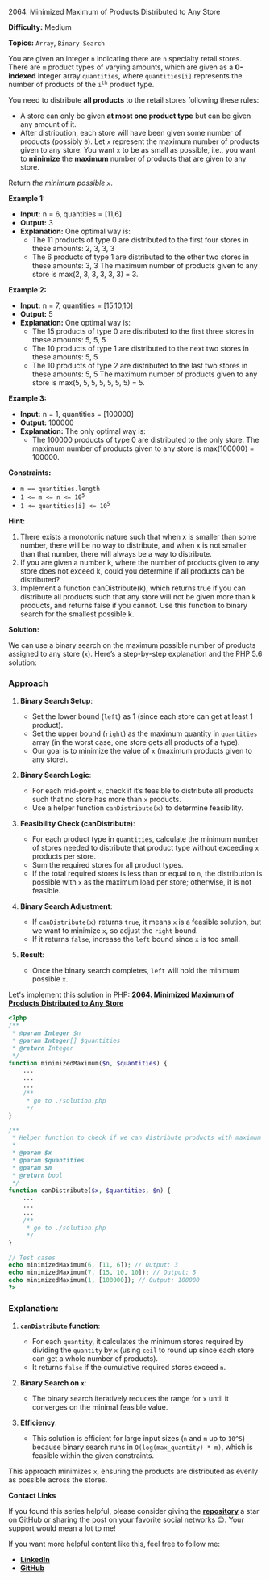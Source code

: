 2064\. Minimized Maximum of Products Distributed to Any Store

**Difficulty:** Medium

**Topics:** `Array`, `Binary Search`

You are given an integer `n` indicating there are `n` specialty retail stores. There are `m` product types of varying amounts, which are given as a **0-indexed** integer array `quantities`, where `quantities[i]` represents the number of products of the <code>i<sup>th</sup></code> product type.

You need to distribute **all products** to the retail stores following these rules:

- A store can only be given **at most one product type** but can be given any amount of it.
- After distribution, each store will have been given some number of products (possibly `0`). Let `x` represent the maximum number of products given to any store. You want `x` to be as small as possible, i.e., you want to **minimize** the **maximum** number of products that are given to any store.

Return _the minimum possible `x`_.

**Example 1:**

- **Input:** n = 6, quantities = [11,6]
- **Output:** 3
- **Explanation:** One optimal way is:
  - The 11 products of type 0 are distributed to the first four stores in these amounts: 2, 3, 3, 3
  - The 6 products of type 1 are distributed to the other two stores in these amounts: 3, 3
    The maximum number of products given to any store is max(2, 3, 3, 3, 3, 3) = 3.

**Example 2:**

- **Input:** n = 7, quantities = [15,10,10]
- **Output:** 5
- **Explanation:** One optimal way is:
  - The 15 products of type 0 are distributed to the first three stores in these amounts: 5, 5, 5
  - The 10 products of type 1 are distributed to the next two stores in these amounts: 5, 5
  - The 10 products of type 2 are distributed to the last two stores in these amounts: 5, 5
    The maximum number of products given to any store is max(5, 5, 5, 5, 5, 5, 5) = 5.


**Example 3:**

- **Input:** n = 1, quantities = [100000]
- **Output:** 100000
- **Explanation:** The only optimal way is:
  - The 100000 products of type 0 are distributed to the only store.
    The maximum number of products given to any store is max(100000) = 100000.



**Constraints:**

- `m == quantities.length`
- <code>1 <= m <= n <= 10<sup>5</sup></code>
- <code>1 <= quantities[i] <= 10<sup>5</sup></code>


**Hint:**
1. There exists a monotonic nature such that when x is smaller than some number, there will be no way to distribute, and when x is not smaller than that number, there will always be a way to distribute.
2. If you are given a number k, where the number of products given to any store does not exceed k, could you determine if all products can be distributed?
3. Implement a function canDistribute(k), which returns true if you can distribute all products such that any store will not be given more than k products, and returns false if you cannot. Use this function to binary search for the smallest possible k.



**Solution:**

We can use a binary search on the maximum possible number of products assigned to any store (`x`). Here’s a step-by-step explanation and the PHP 5.6 solution:

### Approach

1. **Binary Search Setup**:
   - Set the lower bound (`left`) as 1 (since each store can get at least 1 product).
   - Set the upper bound (`right`) as the maximum quantity in `quantities` array (in the worst case, one store gets all products of a type).
   - Our goal is to minimize the value of `x` (maximum products given to any store).

2. **Binary Search Logic**:
   - For each mid-point `x`, check if it’s feasible to distribute all products such that no store has more than `x` products.
   - Use a helper function `canDistribute(x)` to determine feasibility.

3. **Feasibility Check (canDistribute)**:
   - For each product type in `quantities`, calculate the minimum number of stores needed to distribute that product type without exceeding `x` products per store.
   - Sum the required stores for all product types.
   - If the total required stores is less than or equal to `n`, the distribution is possible with `x` as the maximum load per store; otherwise, it is not feasible.

4. **Binary Search Adjustment**:
   - If `canDistribute(x)` returns `true`, it means `x` is a feasible solution, but we want to minimize `x`, so adjust the `right` bound.
   - If it returns `false`, increase the `left` bound since `x` is too small.

5. **Result**:
   - Once the binary search completes, `left` will hold the minimum possible `x`.

Let's implement this solution in PHP: **[2064. Minimized Maximum of Products Distributed to Any Store](https://github.com/mah-shamim/leet-code-in-php/tree/main/algorithms/002064-minimized-maximum-of-products-distributed-to-any-store/solution.php)**

```php
<?php
/**
 * @param Integer $n
 * @param Integer[] $quantities
 * @return Integer
 */
function minimizedMaximum($n, $quantities) {    
    ...
    ...
    ...
    /**
     * go to ./solution.php
     */
}

/**
 * Helper function to check if we can distribute products with maximum `x` per store
 *
 * @param $x
 * @param $quantities
 * @param $n
 * @return bool
 */
function canDistribute($x, $quantities, $n) {
    ...
    ...
    ...
    /**
     * go to ./solution.php
     */
}

// Test cases
echo minimizedMaximum(6, [11, 6]); // Output: 3
echo minimizedMaximum(7, [15, 10, 10]); // Output: 5
echo minimizedMaximum(1, [100000]); // Output: 100000
?>
```

### Explanation:

1. **`canDistribute` function**:
   - For each `quantity`, it calculates the minimum stores required by dividing the `quantity` by `x` (using `ceil` to round up since each store can get a whole number of products).
   - It returns `false` if the cumulative required stores exceed `n`.

2. **Binary Search on `x`**:
   - The binary search iteratively reduces the range for `x` until it converges on the minimal feasible value.

3. **Efficiency**:
   - This solution is efficient for large input sizes (`n` and `m` up to `10^5`) because binary search runs in `O(log(max_quantity) * m)`, which is feasible within the given constraints.

This approach minimizes `x`, ensuring the products are distributed as evenly as possible across the stores.

**Contact Links**

If you found this series helpful, please consider giving the **[repository](https://github.com/mah-shamim/leet-code-in-php)** a star on GitHub or sharing the post on your favorite social networks 😍. Your support would mean a lot to me!

If you want more helpful content like this, feel free to follow me:

- **[LinkedIn](https://www.linkedin.com/in/arifulhaque/)**
- **[GitHub](https://github.com/mah-shamim)**
